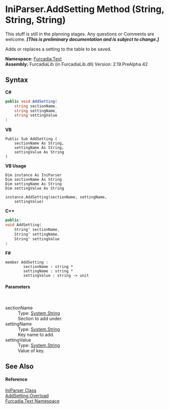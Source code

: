 # IniParser.AddSetting Method (String, String, String)
This stuff is still in the planning stages. Any questions or Comments are welcome. _**\[This is preliminary documentation and is subject to change.\]**_

Adds or replaces a setting to the table to be saved.

**Namespace:**&nbsp;<a href="N_Furcadia_Text">Furcadia.Text</a><br />**Assembly:**&nbsp;FurcadiaLib (in FurcadiaLib.dll) Version: 2.19.PreAlpha 42

## Syntax

**C#**<br />
``` C#
public void AddSetting(
	string sectionName,
	string settingName,
	string settingValue
)
```

**VB**<br />
``` VB
Public Sub AddSetting ( 
	sectionName As String,
	settingName As String,
	settingValue As String
)
```

**VB Usage**<br />
``` VB Usage
Dim instance As IniParser
Dim sectionName As String
Dim settingName As String
Dim settingValue As String

instance.AddSetting(sectionName, settingName, 
	settingValue)
```

**C++**<br />
``` C++
public:
void AddSetting(
	String^ sectionName, 
	String^ settingName, 
	String^ settingValue
)
```

**F#**<br />
``` F#
member AddSetting : 
        sectionName : string * 
        settingName : string * 
        settingValue : string -> unit 

```


#### Parameters
&nbsp;<dl><dt>sectionName</dt><dd>Type: <a href="http://msdn2.microsoft.com/en-us/library/s1wwdcbf" target="_blank">System.String</a><br />Section to add under.</dd><dt>settingName</dt><dd>Type: <a href="http://msdn2.microsoft.com/en-us/library/s1wwdcbf" target="_blank">System.String</a><br />Key name to add.</dd><dt>settingValue</dt><dd>Type: <a href="http://msdn2.microsoft.com/en-us/library/s1wwdcbf" target="_blank">System.String</a><br />Value of key.</dd></dl>

## See Also


#### Reference
<a href="T_Furcadia_Text_IniParser">IniParser Class</a><br /><a href="Overload_Furcadia_Text_IniParser_AddSetting">AddSetting Overload</a><br /><a href="N_Furcadia_Text">Furcadia.Text Namespace</a><br />